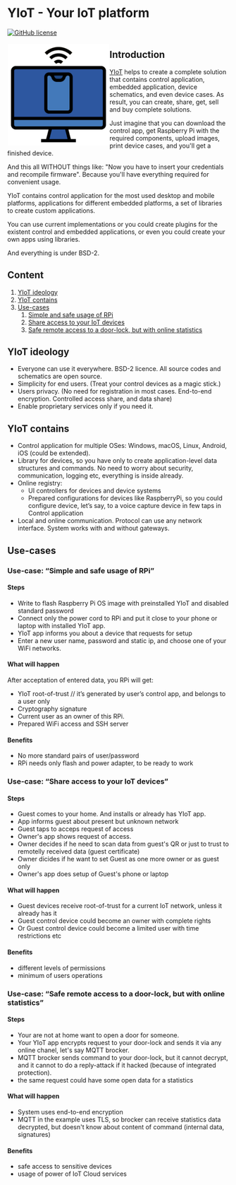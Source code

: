 # YIoT - Your IoT platform
[![GitHub license](https://img.shields.io/badge/license-BSD%202--Clause-blue.svg)](https://raw.githubusercontent.com/YIoT-team/yiot-apps/develop/LICENSE)



<a href="https://www.yiot-dev.io"><img width="230px" src="https://github.com/YIoT-team/yiot-apps/raw/develop/controll-app/platforms/macos/pkg_resources/MyIcon.png" align="left" hspace="1" vspace="3"></a>

## Introduction
[YIoT](https://www.yiot-dev.io) helps to create a complete solution that contains control application, embedded application, device schematics, and even device cases.
As result, you can create, share, get, sell and buy complete solutions.

Just imagine that you can download the control app, get Raspberry Pi with the required components, upload images, print device cases, and you'll get a finished device.

And this all WITHOUT things like: "Now you have to insert your credentials and recompile firmware". Because you'll have everything required for convenient usage. 


YIoT contains control application for the most used desktop and mobile platforms, applications for different embedded platforms, a set of libraries to create custom applications.

You can use current implementations or you could create plugins for the existent control and embedded applications, or even you could create your own apps using libraries.

And everything is under BSD-2.

## Content
1. [YIoT ideology](#ideology)
1. [YIoT contains](#content)
1. [Use-cases](#usecases)
    1. [Simple and safe usage of RPi](#rpi)
    1. [Share access to your IoT devices](#share)
    1. [Safe remote access to a door-lock, but with online statistics](#openandsafe)

## YIoT ideology <a name="ideology"></a>

- Everyone can use it everywhere. BSD-2 licence. All source codes and schematics are open source.
- Simplicity for end users. (Treat your control devices as a magic stick.)
- Users privacy. (No need for registration in most cases. End-to-end encryption. Controlled access share, and data share)
- Enable proprietary services only if you need it.


## YIoT contains <a name="content"></a>

- Control application for multiple OSes: Windows, macOS, Linux, Android, iOS (could be extended).
- Library for devices, so you have only to create application-level data structures and commands. No need to worry  about  security, communication, logging etc, everything is inside already.
- Online registry:
    - UI controllers for devices and device systems
    - Prepared configurations for devices like RaspberryPi, so you could configure device, let’s say, to a voice capture device in few taps in Control application 
- Local and online communication. Protocol can use any network interface.
System works with and without gateways.


## Use-cases <a name="usecases"></a>

### Use-case: “Simple and safe usage of RPi” <a name="rpi"></a>

#### Steps

- Write to flash Raspberry Pi OS image with preinstalled YIoT and disabled standard password
- Connect only the power cord to RPi and put it close to your phone or laptop with installed YIoT app.
- YIoT app informs you about a device that requests for setup
- Enter a new user name, password and static ip, and choose one of your WiFi networks.

#### What will happen

After acceptation of entered data, you RPi will get:
- YIoT root-of-trust // it’s generated by user’s control app, and belongs to a user only
- Cryptography signature
- Current user as an owner of this RPi.
- Prepared WiFi access and SSH server

#### Benefits
- No more standard pairs of user/password
- RPi needs only flash and power adapter, to be ready to work


### Use-case: “Share access to your IoT devices” <a name="share"></a>

#### Steps

- Guest comes to your home. And installs or already has YIoT app.
- App informs guest about present but unknown network
- Guest taps to acceps request of access
- Owner's app shows request of access.
- Owner decides if he need to scan data from guest's QR or just to trust to remotelly received data (guest certificate)
- Owner dicides if he want to set Guest as one more owner or as guest only
- Owner's app does setup of Guest's phone or laptop

#### What will happen

- Guest devices receive root-of-trust for a current IoT network, unless it already has it
- Guest control device could become an owner with complete rights
- Or Guest control device could become a limited user with time restrictions etc

#### Benefits
- different levels of permissions
- minimum of users operations


### Use-case: “Safe remote access to a door-lock, but with online statistics” <a name="openandsafe"></a>

#### Steps

- Your are not at home want to open a door for someone.
- Your YIoT app encrypts request to your door-lock and sends it via any online chanel, let's say MQTT brocker.
- MQTT brocker sends command to your door-lock, but it cannot decrypt, and it cannot to do a reply-attack if it hacked (because of integrated protection).
- the same request could have some open data for a statistics

#### What will happen

- System uses end-to-end encryption
- MQTT in the example uses TLS, so brocker can receive statistics data decrypted, but doesn't know about content of command (internal data, signatures)

#### Benefits
- safe access to sensitive devices
- usage of power of IoT Cloud services
